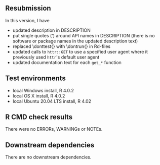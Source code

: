 ## Resubmission
In this version, I have

* updated description in DESCRIPTION
* put single quotes (') around API names in DESCRIPTION (there is no software or package names in the updated description text)
* replaced \donttest{} with \dontrun{} in Rd-files
* updated calls to `httr::GET` to use a specified user agent where it previously used `httr`'s default user agent
* updated documentation text for each `get_*` function

## Test environments
* local Windows  install, R 4.0.2
* local OS X install, R 4.0.2
* local Ubuntu 20.04 LTS install, R 4.02

## R CMD check results
There were no ERRORs, WARNINGs or NOTEs. 

## Downstream dependencies
There are no downstream dependencies.
